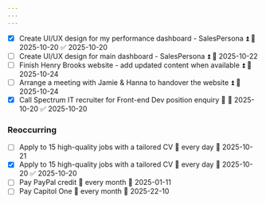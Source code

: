 ```yaml
---
---
---
```

- [x] Create UI/UX design for my performance dashboard - SalesPersona ⏫ 📅 2025-10-20 ✅ 2025-10-20
- [ ] Create UI/UX design for main dashboard - SalesPersona ⏫ 📅 2025-10-22
- [ ] Finish Henry Brooks website - add updated content when available ⏫ 📅 2025-10-24
- [ ] Arrange a meeting with Jamie & Hanna to handover the website ⏫ 📅 2025-10-24
- [x] Call Spectrum IT recruiter for Front-end Dev position enquiry 🔺 📅 2025-10-20 ✅ 2025-10-20

### Reoccurring

- [ ] Apply to 15 high-quality jobs with a tailored CV 🔁 every day 📅 2025-10-21
- [x] Apply to 15 high-quality jobs with a tailored CV 🔁 every day 📅 2025-10-20 ✅ 2025-10-20
- [ ] Pay PayPal credit 🔁 every month 📅 2025-01-11
- [ ] Pay Capitol One  🔁 every month 📅 2025-22-10
